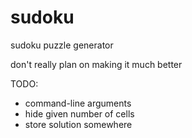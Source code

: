 # sudoku
sudoku puzzle generator

don't really plan on making it much better

TODO:
 - command-line arguments
  - hide given number of cells
  - store solution somewhere